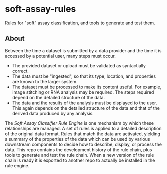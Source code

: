 # soft-assay-rules

Rules for "soft" assay classification, and tools to generate and test them.

## About

Between the time a dataset is submitted by a data provider and the time it is accessed
by a potential user, many steps must occur.
* The provided dataset or upload must be validated as syntactially correct.
* The data must be "ingested", so that its type, location, and properties are known to the
larger system.
* The dataset must be processed to make its content useful. For example, image stitching or
RNA analysis may be required.  The steps required depend on the detailed structure of the
data.
* The data and the results of the analysis must be displayed to the user.  This again
depends on the detailed structure of the data and that of the derived data produced by any
analysis.

The *Soft Assay Classifier Rule Engine* is one mechanism by which these relationships are
managed.  A set of rules is applied to a detailed description of the original data format. Rules
that match the data are activated, yielding a summary of the properties of the data which can
be used by various downstream components to decide how to describe, display, or process the
data.  This repo contains the development history of the rule chain, plus tools to generate
and test the rule chain.  When a new version of the rule chain is ready it is exported to
another repo to actually be installed in the rule engine.

